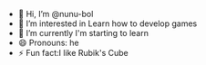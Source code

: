 - 👋 Hi, I’m @nunu-bol
- 👀 I’m interested in Learn how to develop games
- 🌱 I’m currently I'm starting to learn
- 😄 Pronouns: he
- ⚡ Fun fact:I like Rubik's Cube

<!---
nunu-bol/nunu-bol is a ✨ special ✨ repository because its `README.md` (this file) appears on your GitHub profile.
You can click the Preview link to take a look at your changes.
--->
